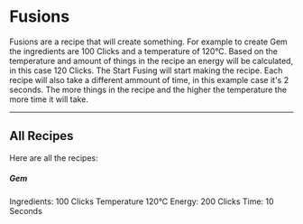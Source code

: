 # Fusions

Fusions are a recipe that will create something. 
For example to create Gem the ingredients are 100 Clicks and a temperature of 120°C. 
Based on the temperature and amount of things in the recipe an energy will be calculated, in this case 120 Clicks. 
The Start Fusing will start making the recipe. 
Each recipe will also take a different ammount of time, in this example case it's 2 seconds.
The more things in the recipe and the higher the temperature the more time it will take. 

-----

## All Recipes

Here are all the recipes:

##### Gem

Ingredients: 100 Clicks
Temperature 120°C
Energy: 200 Clicks
Time: 10 Seconds

